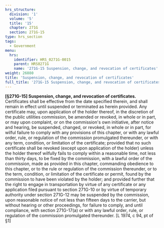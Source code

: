```yaml
---
hrs_structure:
  division: '1'
  volume: '5'
  title: '15'
  chapter: 271G
  section: 271G-15
type: hrs_section
tags:
  - Government
menu:
  hrs:
    identifier: HRS_0271G-0015
    parent: HRS0271G
    name: '271G-15 Suspension, change, and revocation of certificates'
weight: 26080
title: 'Suspension, change, and revocation of certificates'
full_title: '271G-15 Suspension, change, and revocation of certificates'
---
```

**[§271G-15] Suspension, change, and revocation of certificates.** Certificates shall be effective from the date specified therein, and shall remain in effect until suspended or terminated as herein provided. Any certificate may, upon application of the holder thereof, in the discretion of the public utilities commission, be amended or revoked, in whole or in part, or may upon complaint, or on the commission's own initiative, after notice and hearing, be suspended, changed, or revoked, in whole or in part, for wilful failure to comply with any provisions of this chapter, or with any lawful order, rule, or regulation of the commission promulgated thereunder, or with any term, condition, or limitation of the certificate; provided that no such certificate shall be revoked (except upon application of the holder) unless the holder thereof wilfully fails to comply within a reasonable time, not less than thirty days, to be fixed by the commission, with a lawful order of the commission, made as provided in this chapter, commanding obedience to this chapter, or to the rule or regulation of the commission thereunder, or to the term, condition, or limitation of the certificate or permit, found by the commission to have been violated by the holder; and provided further that the right to engage in transportation by virtue of any certificate or any application filed pursuant to section 271G-10 or by virtue of temporary authority under section 271G-12 may be suspended by the commission, upon reasonable notice of not less than fifteen days to the carrier, but without hearing or other proceedings, for failure to comply, and until compliance, with section 271G-17(a) or with any lawful order, rule, or regulation of the commission promulgated thereunder. [L 1974, c 94, pt of §1]